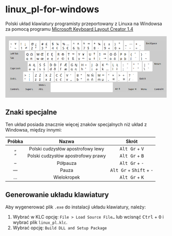 # linux_pl-for-windows
Polski układ klawiatury programisty przeportowany z Linuxa na Windowsa za pomocą programu [Microsoft Keyboard Layout Creator 1.4][msklc]

![map]

## Znaki specjalne
Ten układ posiada znacznie więcej znaków specjalnych niż układ z Windowsa, między innymi:

| Próbka |                Nazwa               |                        Skrót                        |
|:------:|:----------------------------------:|:---------------------------------------------------:|
|    „   |  Polski cudzysłów apostrofowy lewy |           <kbd>Alt Gr</kbd> + <kbd>V</kbd>          |
|    ”   | Polski cudzysłów apostrofowy prawy |           <kbd>Alt Gr</kbd> + <kbd>B</kbd>          |
|    –   |              Półpauza              |           <kbd>Alt Gr</kbd> + <kbd>-</kbd>          |
|    —   |                Pauza               | <kbd>Alt Gr</kbd> + <kbd>Shift</kbd> + <kbd>-</kbd> |
|    …   |             Wielokropek            |           <kbd>Alt Gr</kbd> + <kbd>K</kbd>          |

## Generowanie układu klawiatury
Aby wygenerować plik `.exe` do instalacji układu klawiatury, należy:
1. Wybrać w KLC opcję: `File > Load Source File…` lub wcisnąć <kbd>Ctrl</kbd> + <kbd>O</kbd> i wybrać plik `linux_pl.klc`.
2. Wybrać opcję: `Build DLL and Setup Package`

[map]: keyboard.png
[msklc]: https://www.microsoft.com/en-us/download/details.aspx?id=102134
